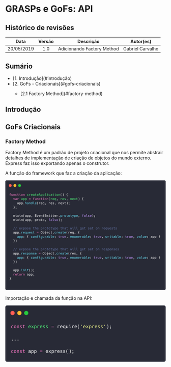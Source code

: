 # GRASPs e GoFs: API

## Histórico de revisões
|   Data   |  Versão  |        Descrição       |          Autor(es)          |
|:--------:|:--------:|:----------------------:|:---------------------------:|
| 20/05/2019 | 1.0  | Adicionando Factory Method | Gabriel Carvalho |

## Sumário
<ul>
    <li> [1. Introdução](#introdução) </li>
    <li> [2. GoFs - Criacionais](#gofs-criacionais) </li>
    <ul>
       <li> [2.1 Factory Method](#factory-method) </li>
    </ul>
</ul>

## Introdução


## GoFs Criacionais

### Factory Method

Factory Method é um padrão de projeto criacional que nos permite abstrair detalhes de implementação de criação de objetos do mundo externo. Express faz isso exportando apenas o construtor.

A função do framework que faz a criação da aplicação:  

[![Factory - Function](img/api-factory-func.png)](img/api-factory.png)

Importação e chamada da função na API:

[![Factory - Declaration](img/api-factory.png)](img/api-factory.png)

